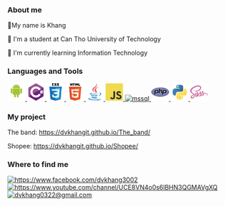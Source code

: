 ### About me
👋My name is Khang

🔭 I'm a student at Can Tho University of Technology

🌱 I'm currently learning Information Technology




### Languages and Tools
<p > <a href="https://developer.android.com" target="_blank" rel="noreferrer"> <img src="https://raw.githubusercontent.com/devicons/devicon/master/icons/android/android-original-wordmark.svg" alt="android" width="40" height="40"/> </a> <a href="https://www.w3schools.com/cs/" target="_blank" rel="noreferrer"> <img src="https://raw.githubusercontent.com/devicons/devicon/master/icons/csharp/csharp-original.svg" alt="csharp" width="40" height="40"/> </a> <a href="https://www.w3schools.com/css/" target="_blank" rel="noreferrer"> <img src="https://raw.githubusercontent.com/devicons/devicon/master/icons/css3/css3-original-wordmark.svg" alt="css3" width="40" height="40"/> </a> <a href="https://www.w3.org/html/" target="_blank" rel="noreferrer"> <img src="https://raw.githubusercontent.com/devicons/devicon/master/icons/html5/html5-original-wordmark.svg" alt="html5" width="40" height="40"/> </a> <a href="https://www.java.com" target="_blank" rel="noreferrer"> <img src="https://raw.githubusercontent.com/devicons/devicon/master/icons/java/java-original.svg" alt="java" width="40" height="40"/> </a> <a href="https://developer.mozilla.org/en-US/docs/Web/JavaScript" target="_blank" rel="noreferrer"> <img src="https://raw.githubusercontent.com/devicons/devicon/master/icons/javascript/javascript-original.svg" alt="javascript" width="40" height="40"/> </a> <a href="https://www.microsoft.com/en-us/sql-server" target="_blank" rel="noreferrer"> <img src="https://www.svgrepo.com/show/303229/microsoft-sql-server-logo.svg" alt="mssql" width="40" height="40"/> </a> <a href="https://www.php.net" target="_blank" rel="noreferrer"> <img src="https://raw.githubusercontent.com/devicons/devicon/master/icons/php/php-original.svg" alt="php" width="40" height="40"/> </a> <a href="https://www.python.org" target="_blank" rel="noreferrer"> <img src="https://raw.githubusercontent.com/devicons/devicon/master/icons/python/python-original.svg" alt="python" width="40" height="40"/> </a> <a href="https://sass-lang.com" target="_blank" rel="noreferrer"> <img src="https://raw.githubusercontent.com/devicons/devicon/master/icons/sass/sass-original.svg" alt="sass" width="40" height="40"/> </a> </p>

### My project
The band: https://dvkhangit.github.io/The_band/

Shopee: https://dvkhangit.github.io/Shopee/

### Where to find me

<div >

  <a href="https://www.facebook.com/dvkhang3002" target="blank">
    <img src="https://img.icons8.com/bubbles/100/000000/facebook-new.png" alt="https://www.facebook.com/dvkhang3002" />
  </a>
  <a href="https://www.youtube.com/channel/UCE8VN4o0s6lBHN3QGMAVgXQ" target="blank">
    <img src="https://img.icons8.com/bubbles/100/000000/youtube-squared.png" alt="https://www.youtube.com/channel/UCE8VN4o0s6lBHN3QGMAVgXQ" />
  </a>
  <a href="mailto:dvkhang0322@gmail.com" target="top">
    <img src="https://img.icons8.com/bubbles/100/000000/apple-mail.png" alt="dvkhang0322@gmail.com" />
 
</div>
